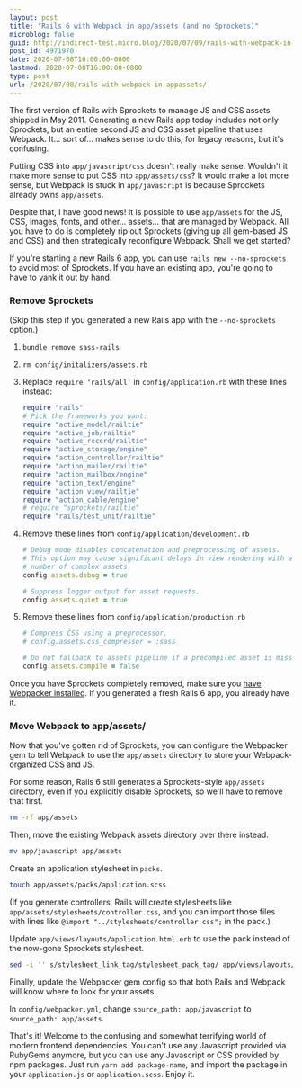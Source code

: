 ```yaml
---
layout: post
title: "Rails 6 with Webpack in app/assets (and no Sprockets)"
microblog: false
guid: http://indirect-test.micro.blog/2020/07/09/rails-with-webpack-in-appassets/
post_id: 4971970
date: 2020-07-08T16:00:00-0800
lastmod: 2020-07-08T16:00:00-0800
type: post
url: /2020/07/08/rails-with-webpack-in-appassets/
---
```

The first version of Rails with Sprockets to manage JS and CSS assets shipped in May 2011. Generating a new Rails app today includes not only Sprockets, but an entire second JS and CSS asset pipeline that uses Webpack. It... sort of... makes sense to do this, for legacy reasons, but it's confusing.

Putting CSS into `app/javascript/css` doesn't really make sense. Wouldn't it make more sense to put CSS into `app/assets/css`? It would make a lot more sense, but Webpack is stuck in `app/javascript` is because Sprockets already owns `app/assets`.

Despite that, I have good news! It is possible to use `app/assets` for the JS, CSS, images, fonts, and other... assets... that are managed by Webpack. All you have to do is completely rip out Sprockets (giving up all gem-based JS and CSS) and then strategically reconfigure Webpack. Shall we get started?

If you're starting a new Rails 6 app, you can use `rails new --no-sprockets` to avoid most of Sprockets. If you have an existing app, you're going to have to yank it out by hand.

### Remove Sprockets

(Skip this step if you generated a new Rails app with the `--no-sprockets` option.)

1. `bundle remove sass-rails`
2. `rm config/initalizers/assets.rb`
3. Replace `require 'rails/all'` in `config/application.rb` with these lines instead:

    ```ruby
    require "rails"
    # Pick the frameworks you want:
    require "active_model/railtie"
    require "active_job/railtie"
    require "active_record/railtie"
    require "active_storage/engine"
    require "action_controller/railtie"
    require "action_mailer/railtie"
    require "action_mailbox/engine"
    require "action_text/engine"
    require "action_view/railtie"
    require "action_cable/engine"
    # require "sprockets/railtie"
    require "rails/test_unit/railtie"
    ```

4. Remove these lines from `config/application/development.rb`

    ```ruby
    # Debug mode disables concatenation and preprocessing of assets.
    # This option may cause significant delays in view rendering with a large
    # number of complex assets.
    config.assets.debug = true

    # Suppress logger output for asset requests.
    config.assets.quiet = true
    ```

5. Remove these lines from `config/application/production.rb`

    ```ruby
    # Compress CSS using a preprocessor.
    # config.assets.css_compressor = :sass

    # Do not fallback to assets pipeline if a precompiled asset is missed.
    config.assets.compile = false
    ```

Once you have Sprockets completely removed, make sure you [have Webpacker installed](https://github.com/rails/webpacker#installation). If you generated a fresh Rails 6 app, you already have it.

### Move Webpack to app/assets/

Now that you've gotten rid of Sprockets, you can configure the Webpacker gem to tell Webpack to use the `app/assets` directory to store your Webpack-organized CSS and JS.

For some reason, Rails 6 still generates a Sprockets-style `app/assets` directory, even if you explicitly disable Sprockets, so we'll have to remove that first.

```bash
rm -rf app/assets
```

Then, move the existing Webpack assets directory over there instead.

```bash
mv app/javascript app/assets
```

Create an application stylesheet in `packs`.

```bash
touch app/assets/packs/application.scss
```

(If you generate controllers, Rails will create stylesheets like `app/assets/stylesheets/controller.css`, and you can import those files with lines like `@import "../stylesheets/controller.css";` in the pack.)

Update `app/views/layouts/application.html.erb` to use the pack instead of the now-gone Sprockets stylesheet.

```bash
sed -i '' s/stylesheet_link_tag/stylesheet_pack_tag/ app/views/layouts/application.html.erb
```

Finally, update the Webpacker gem config so that both Rails and Webpack will know where to look for your assets. 

In `config/webpacker.yml`, change `source_path: app/javascript` to `source_path: app/assets`.

That's it! Welcome to the confusing and somewhat terrifying world of modern frontend dependencies. You can't use any Javascript provided via RubyGems anymore, but you can use any Javascript or CSS provided by npm packages. Just run `yarn add package-name`, and import the package in your `application.js` or `application.scss`. Enjoy it.
